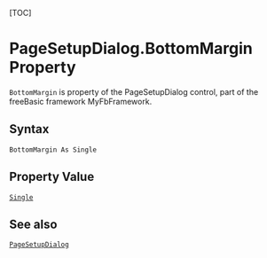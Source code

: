 [TOC]
# PageSetupDialog.BottomMargin Property

`BottomMargin` is property of the PageSetupDialog control, part of the freeBasic framework MyFbFramework.
## Syntax
```freeBasic
BottomMargin As Single
```
## Property Value
[`Single`]("https://www.freebasic.net/wiki/KeyPgSingle")
## See also
[`PageSetupDialog`](PageSetupDialog.md)
